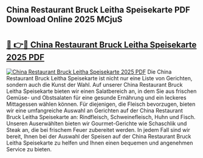 ## China Restaurant Bruck Leitha Speisekarte PDF Download Online 2025 MCjuS

# <h2><a href="http://gc5oaw.nevu.top/?p=China+Restaurant+Bruck+Leitha+Speisekarte">🔗 👉🔴 China Restaurant Bruck Leitha Speisekarte 2025 PDF</a></h2>

[![China Restaurant Bruck Leitha Speisekarte 2025 PDF](https://i.imgur.com/dBaPXMq.png)](http://gc5oaw.nevu.top/?p=China+Restaurant+Bruck+Leitha+Speisekarte)
Die China Restaurant Bruck Leitha Speisekarte ist nicht nur eine Liste von Gerichten, sondern auch die Kunst der Wahl. Auf unserer China Restaurant Bruck Leitha Speisekarte bieten wir einen Salatbereich an, in dem Sie aus frischen Gemüse- und Obstsalaten für eine gesunde Ernährung und ein leckeres Mittagessen wählen können. Für diejenigen, die Fleisch bevorzugen, bieten wir eine umfangreiche Auswahl an Gerichten auf der China Restaurant Bruck Leitha Speisekarte an: Rindfleisch, Schweinefleisch, Huhn und Fisch. Unseren Auserwählten bieten wir Gourmet-Gerichte wie Schaschlik und Steak an, die bei frischem Feuer zubereitet werden. In jedem Fall sind wir bereit, Ihnen bei der Auswahl der Speisen auf der China Restaurant Bruck Leitha Speisekarte zu helfen und Ihnen einen bequemen und angenehmen Service zu bieten.
